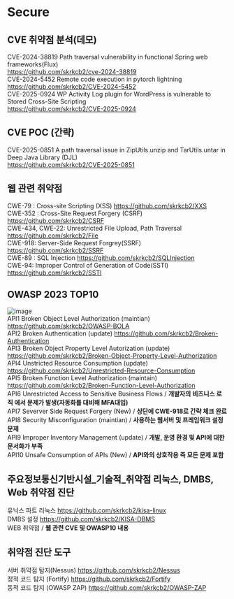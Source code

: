 # Secure 
## CVE 취약점 분석(데모)
CVE-2024-38819 Path traversal vulnerability in functional Spring web frameworks(Flux)  
https://github.com/skrkcb2/cve-2024-38819  
CVE-2024-5452 Remote code execution in pytorch lightning  
https://github.com/skrkcb2/CVE-2024-5452  
CVE-2025-0924 WP Activity Log plugin for WordPress is vulnerable to Stored Cross-Site Scripting  
https://github.com/skrkcb2/CVE-2025-0924
## CVE POC (간략)
CVE-2025-0851 A path traversal issue in ZipUtils.unzip and TarUtils.untar in Deep Java Library (DJL)  
https://github.com/skrkcb2/CVE-2025-0851
## 웹 관련 취약점
CWE-79 : Cross-site Scripting (XSS)
https://github.com/skrkcb2/XXS  
CWE-352 : Cross-Site Request Forgery (CSRF) https://github.com/skrkcb2/CSRF  
CWE-434, CWE-22: Unrestricted File Upload, Path Traversal https://github.com/skrkcb2/File  
CWE-918: Server-Side Request Forgrey(SSRF) https://github.com/skrkcb2/SSRF   
CWE-89 : SQL Injection https://github.com/skrkcb2/SQLInjection  
CWE-94: Improper Control of Generation of Code(SSTI) https://github.com/skrkcb2/SSTI  
## OWASP 2023 TOP10
![image](https://github.com/user-attachments/assets/33f97349-549e-4826-8320-dbd6b67209bd)  
API1 Broken Object Level Authorization (maintian) https://github.com/skrkcb2/OWASP-BOLA    
API2 Broken Authentication (update) https://github.com/skrkcb2/Broken-Authentication  
API3 Broken Object Property Level Autorization (update) https://github.com/skrkcb2/Broken-Object-Property-Level-Authorization    
API4 Unstricted Resource Consumption (update) https://github.com/skrkcb2/Unrestricted-Resource-Consumption  
API5 Broken Function Level Authorization (maintain) https://github.com/skrkcb2/Broken-Function-Level-Authorization  
API6 Unrestricted Access to Sensitive Business Flows / **개발자의 비즈니스 로직 에서 문제가 발생(자동화를 대비해 MFA대입)**    
API7 Severver Side Request Forgery (New) / **상단에 CWE-918로 간략 체크 완료**    
API8 Security Misconfiguration (maintian)  / **사용하는 웹서버 및 프레임워크 설정 문제**  
API9 Improper Inventory Management (update) / **개발, 운영 환경 및 API에 대한 문서화가 부족**   
API10 Unsafe Consumption of APIs (New)  / **API와의 상호작용 즉 모든 문제 포함**  
## 주요정보통신기반시설_기술적_취약점 리눅스, DMBS, Web 취약점 진단  
유닉스 파트 리눅스 https://github.com/skrkcb2/kisa-linux  
DMBS 설정 https://github.com/skrkcb2/KISA-DBMS  
WEB 취약점 / **웹 관련 CVE 및 OWASP10 내용**
## 취약점 진단 도구
서버 취약점 탐지(Nessus) https://github.com/skrkcb2/Nessus  
정적 코드 탐지 (Fortify)  https://github.com/skrkcb2/Fortify  
동적 코드 탐지 (OWASP ZAP)  https://github.com/skrkcb2/OWASP-ZAP  
